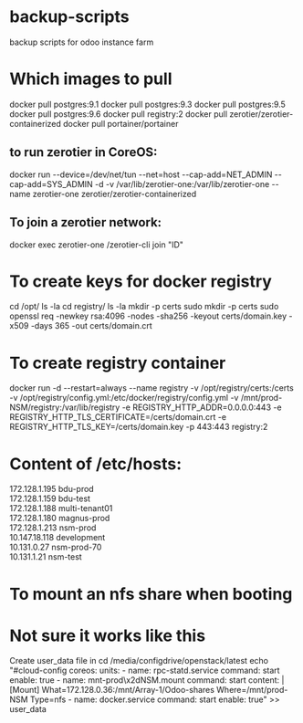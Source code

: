 # backup-scripts
backup scripts for odoo instance farm

# Which images to pull
docker pull postgres:9.1
docker pull postgres:9.3
docker pull postgres:9.5
docker pull postgres:9.6
docker pull registry:2
docker pull zerotier/zerotier-containerized
docker pull portainer/portainer

## to run zerotier in CoreOS:
docker run --device=/dev/net/tun --net=host --cap-add=NET_ADMIN --cap-add=SYS_ADMIN -d -v /var/lib/zerotier-one:/var/lib/zerotier-one --name zerotier-one zerotier/zerotier-containerized

## To join a zerotier network:
docker exec zerotier-one /zerotier-cli join "ID"

# To create keys for docker registry
cd /opt/
ls -la
cd registry/
ls -la
mkdir -p certs
sudo mkdir -p certs
sudo openssl req   -newkey rsa:4096 -nodes -sha256 -keyout certs/domain.key   -x509 -days 365 -out certs/domain.crt

# To create registry container
docker run -d   --restart=always   --name 
registry   -v /opt/registry/certs:/certs -v /opt/registry/config.yml:/etc/docker/registry/config.yml  -v /mnt/prod-NSM/registry:/var/lib/registry  -e REGISTRY_HTTP_ADDR=0.0.0.0:443   -e REGISTRY_HTTP_TLS_CERTIFICATE=/certs/domain.crt   -e REGISTRY_HTTP_TLS_KEY=/certs/domain.key   -p 443:443   registry:2

# Content of /etc/hosts:
172.128.1.195	bdu-prod \
172.128.1.159	bdu-test \
172.128.1.188	multi-tenant01 \
172.128.1.180	magnus-prod \
172.128.1.213	nsm-prod \
10.147.18.118	development \
10.131.0.27	nsm-prod-70 \
10.131.1.21	nsm-test

# To mount an nfs share when booting
# Not sure it works like this
Create user_data file in 
cd /media/configdrive/openstack/latest
echo "#cloud-config
coreos:
 units:
    - name: rpc-statd.service
      command: start
      enable: true
    - name: mnt-prod\x2dNSM.mount
      command: start
      content: |
        [Mount]
        What=172.128.0.36:/mnt/Array-1/Odoo-shares
        Where=/mnt/prod-NSM
        Type=nfs
    - name: docker.service
      command: start
      enable: true" >> user_data
